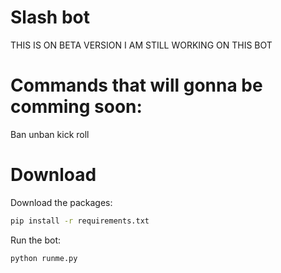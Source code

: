 # Slash bot

THIS IS ON BETA VERSION I AM STILL WORKING ON THIS BOT

# Commands that will gonna be comming soon:

Ban
unban
kick
roll

# Download

Download the packages:
```bash
pip install -r requirements.txt
```

Run the bot:
```bash
python runme.py
```
